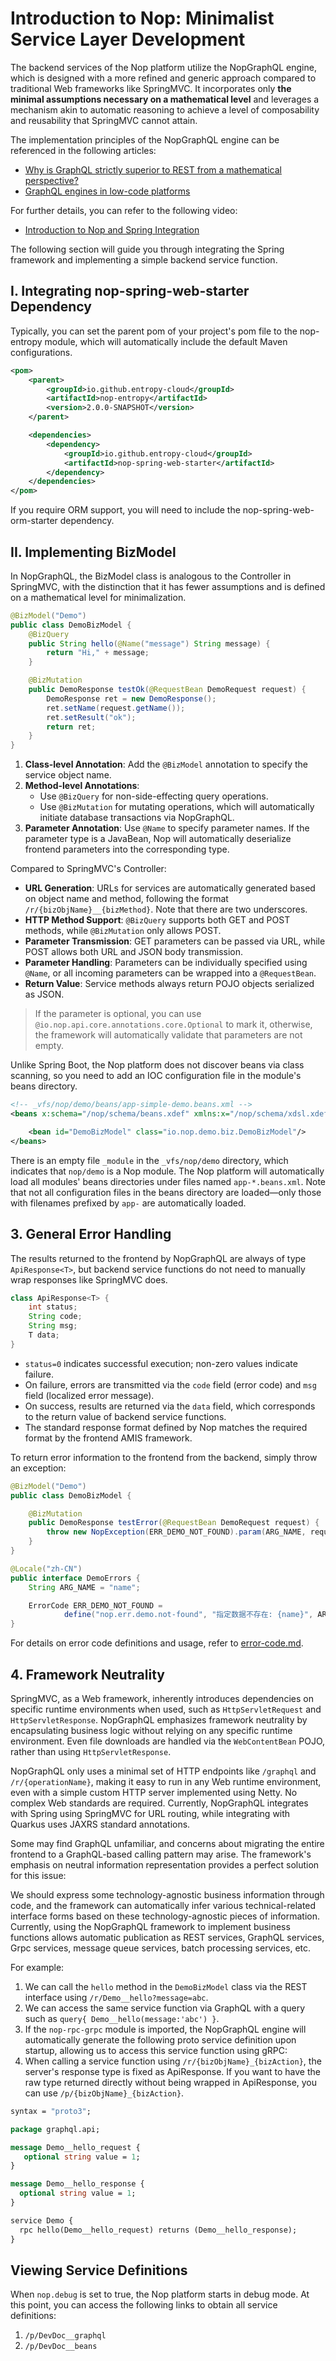 # Introduction to Nop: Minimalist Service Layer Development

The backend services of the Nop platform utilize the NopGraphQL engine, which is designed with a more refined and generic approach compared to traditional Web frameworks like SpringMVC. It incorporates only **the minimal assumptions necessary on a mathematical level** and leverages a mechanism akin to automatic reasoning to achieve a level of composability and reusability that SpringMVC cannot attain.

The implementation principles of the NopGraphQL engine can be referenced in the following articles:
- [Why is GraphQL strictly superior to REST from a mathematical perspective?](https://zhuanlan.zhihu.com/p/678597287)
- [GraphQL engines in low-code platforms](https://zhuanlan.zhihu.com/p/589565334)

For further details, you can refer to the following video:
- [Introduction to Nop and Spring Integration](https://www.bilibili.com/video/BV1EC4y1k7s2/)

The following section will guide you through integrating the Spring framework and implementing a simple backend service function.

## I. Integrating nop-spring-web-starter Dependency

Typically, you can set the parent pom of your project's pom file to the nop-entropy module, which will automatically include the default Maven configurations.

```xml
<pom>
    <parent>
        <groupId>io.github.entropy-cloud</groupId>
        <artifactId>nop-entropy</artifactId>
        <version>2.0.0-SNAPSHOT</version>
    </parent>

    <dependencies>
        <dependency>
            <groupId>io.github.entropy-cloud</groupId>
            <artifactId>nop-spring-web-starter</artifactId>
        </dependency>
    </dependencies>
</pom>
```

If you require ORM support, you will need to include the nop-spring-web-orm-starter dependency.

## II. Implementing BizModel

In NopGraphQL, the BizModel class is analogous to the Controller in SpringMVC, with the distinction that it has fewer assumptions and is defined on a mathematical level for minimalization.

```java
@BizModel("Demo")
public class DemoBizModel {
    @BizQuery
    public String hello(@Name("message") String message) {
        return "Hi," + message;
    }

    @BizMutation
    public DemoResponse testOk(@RequestBean DemoRequest request) {
        DemoResponse ret = new DemoResponse();
        ret.setName(request.getName());
        ret.setResult("ok");
        return ret;
    }
}
```

1. **Class-level Annotation**: Add the `@BizModel` annotation to specify the service object name.
2. **Method-level Annotations**:
   - Use `@BizQuery` for non-side-effecting query operations.
   - Use `@BizMutation` for mutating operations, which will automatically initiate database transactions via NopGraphQL.
3. **Parameter Annotation**: Use `@Name` to specify parameter names. If the parameter type is a JavaBean, Nop will automatically deserialize frontend parameters into the corresponding type.

Compared to SpringMVC's Controller:
- **URL Generation**: URLs for services are automatically generated based on object name and method, following the format `/r/{bizObjName}__{bizMethod}`. Note that there are two underscores.
- **HTTP Method Support**: `@BizQuery` supports both GET and POST methods, while `@BizMutation` only allows POST.
- **Parameter Transmission**: GET parameters can be passed via URL, while POST allows both URL and JSON body transmission.
- **Parameter Handling**: Parameters can be individually specified using `@Name`, or all incoming parameters can be wrapped into a `@RequestBean`.
- **Return Value**: Service methods always return POJO objects serialized as JSON.


  
> If the parameter is optional, you can use `@io.nop.api.core.annotations.core.Optional` to mark it, otherwise, the framework will automatically validate that parameters are not empty.

Unlike Spring Boot, the Nop platform does not discover beans via class scanning, so you need to add an IOC configuration file in the module's beans directory.

```xml
<!-- _vfs/nop/demo/beans/app-simple-demo.beans.xml -->
<beans x:schema="/nop/schema/beans.xdef" xmlns:x="/nop/schema/xdsl.xdef">

    <bean id="DemoBizModel" class="io.nop.demo.biz.DemoBizModel"/>
</beans>
```

There is an empty file `_module` in the `_vfs/nop/demo` directory, which indicates that `nop/demo` is a Nop module. The Nop platform will automatically load all modules' beans directories under files named `app-*.beans.xml`. Note that not all configuration files in the beans directory are loaded—only those with filenames prefixed by `app-` are automatically loaded.

## 3. General Error Handling

The results returned to the frontend by NopGraphQL are always of type `ApiResponse<T>`, but backend service functions do not need to manually wrap responses like SpringMVC does.

```java
class ApiResponse<T> {
    int status;
    String code;
    String msg;
    T data;
}
```

* `status=0` indicates successful execution; non-zero values indicate failure.
* On failure, errors are transmitted via the `code` field (error code) and `msg` field (localized error message).
* On success, results are returned via the `data` field, which corresponds to the return value of backend service functions.
* The standard response format defined by Nop matches the required format by the frontend AMIS framework.

To return error information to the frontend from the backend, simply throw an exception:

```java
@BizModel("Demo")
public class DemoBizModel {

    @BizMutation
    public DemoResponse testError(@RequestBean DemoRequest request) {
        throw new NopException(ERR_DEMO_NOT_FOUND).param(ARG_NAME, request.getName());
    }
}

@Locale("zh-CN")
public interface DemoErrors {
    String ARG_NAME = "name";

    ErrorCode ERR_DEMO_NOT_FOUND =
            define("nop.err.demo.not-found", "指定数据不存在: {name}", ARG_NAME);
}
```

For details on error code definitions and usage, refer to [error-code.md](https://gitee.com/canonical-entropy/nop-entropy/blob/master/docs/dev-guide/error-code.md).

## 4. Framework Neutrality

SpringMVC, as a Web framework, inherently introduces dependencies on specific runtime environments when used, such as `HttpServletRequest` and `HttpServletResponse`. NopGraphQL emphasizes framework neutrality by encapsulating business logic without relying on any specific runtime environment. Even file downloads are handled via the `WebContentBean` POJO, rather than using `HttpServletResponse`.

NopGraphQL only uses a minimal set of HTTP endpoints like `/graphql` and `/r/{operationName}`, making it easy to run in any Web runtime environment, even with a simple custom HTTP server implemented using Netty. No complex Web standards are required. Currently, NopGraphQL integrates with Spring using SpringMVC for URL routing, while integrating with Quarkus uses JAXRS standard annotations.

Some may find GraphQL unfamiliar, and concerns about migrating the entire frontend to a GraphQL-based calling pattern may arise. The framework's emphasis on neutral information representation provides a perfect solution for this issue:


We should express some technology-agnostic business information through code, and the framework can automatically infer various technical-related interface forms based on these technology-agnostic pieces of information. Currently, using the NopGraphQL framework to implement business functions allows automatic publication as REST services, GraphQL services, Grpc services, message queue services, batch processing services, etc.

For example:

1. We can call the `hello` method in the `DemoBizModel` class via the REST interface using `/r/Demo__hello?message=abc`.
2. We can access the same service function via GraphQL with a query such as `query{ Demo__hello(message:'abc') }`.
3. If the `nop-rpc-grpc` module is imported, the NopGraphQL engine will automatically generate the following proto service definition upon startup, allowing us to access this service function using gRPC:
4. When calling a service function using `/r/{bizObjName}_{bizAction}`, the server's response type is fixed as ApiResponse. If you want to have the raw type returned directly without being wrapped in ApiResponse, you can use `/p/{bizObjName}_{bizAction}`.

```protobuf
syntax = "proto3";

package graphql.api;

message Demo__hello_request {
   optional string value = 1;
}

message Demo__hello_response {
  optional string value = 1;
}

service Demo {
  rpc hello(Demo__hello_request) returns (Demo__hello_response);
}
```

## Viewing Service Definitions

When `nop.debug` is set to true, the Nop platform starts in debug mode. At this point, you can access the following links to obtain all service definitions:

1. `/p/DevDoc__graphql`
2. `/p/DevDoc__beans`